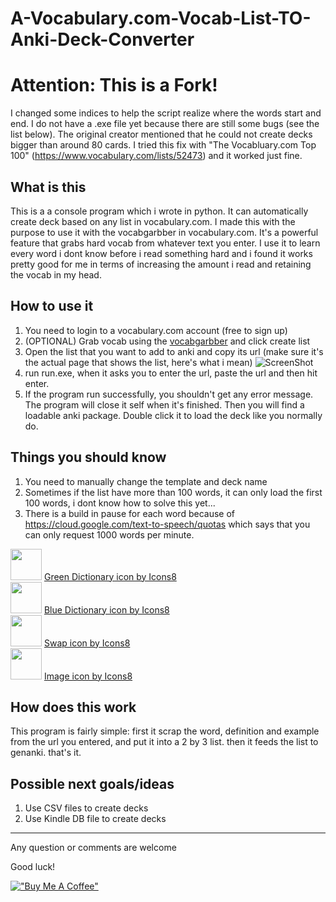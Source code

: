 # A-Vocabulary.com-Vocab-List-TO-Anki-Deck-Converter
# Attention: This is a Fork!
I changed some indices to help the script realize where the words start and end. I do not have a .exe file yet because there are still some bugs (see the list below).
The original creator mentioned that he could not create decks bigger than around 80 cards. I tried this fix with "The Vocabluary.com Top 100" (https://www.vocabulary.com/lists/52473) and it worked just fine.

## What is this

This is a a console program which i wrote in python. It can automatically create deck based on any list in vocabulary.com. I made this with the purpose to use it with the vocabgarbber in vocabulary.com. It's a powerful feature that grabs hard vocab from whatever text you enter. I use it to learn every word i dont know before i read something hard and i found it works pretty good for me in terms of increasing the amount i read and retaining the vocab in my head.

## How to use it

1. You need to login to a vocabulary.com account (free to sign up)
2. (OPTIONAL) Grab vocab using the <a href="https://www.vocabulary.com/lists/vocabgrabber">vocabgarbber</a> and click create list
3. Open the list that you want to add to anki and copy its url (make sure it's the actual page that shows the list, here's what i mean)
![ScreenShot](https://user-images.githubusercontent.com/23391683/60378704-111dad80-99ec-11e9-93c8-8c74a4727cc4.PNG)
4. run run.exe, when it asks you to enter the url, paste the url and then hit enter.
5. If the program run successfully, you shouldn't get any error message. The program will close it self when it's finished. Then you will find a loadable anki package. Double click it to load the deck like you normally do.

## Things you should know
1. You need to manually change the template and deck name
2. Sometimes if the list have more than 100 words, it can only load the first 100 words, i dont know how to solve this yet...
3. There is a build in pause for each word because of https://cloud.google.com/text-to-speech/quotas which says that you can only request 1000 words per minute.

<img src="https://img.icons8.com/wired/64/26e07f/dictionary.png" height="50"/>
<a href="https://icons8.com/icon/54640/dictionary">Green Dictionary icon by Icons8</a><br/>
<img src="https://img.icons8.com/wired/64/4a90e2/dictionary.png" height="50"/>
<a href="https://icons8.com/icon/54640/dictionary">Blue Dictionary icon by Icons8</a><br/>
<img src="https://img.icons8.com/wired/64/000000/swap.png" height="50"/>
<a href="https://icons8.com/icon/74155/swap">Swap icon by Icons8</a><br/>
<img src="https://img.icons8.com/carbon-copy/100/fa314a/image.png" height="50"/>
<a href="https://icons8.com/icon/N3wRcSUFuct_/image">Image icon by Icons8</a>

## How does this work

This program is fairly simple: first it scrap the word, definition and example from the url you entered, and put it into a 2 by 3 list. then it feeds the list to genanki. that's it. 

## Possible next goals/ideas
1. Use CSV files to create decks
2. Use Kindle DB file to create decks
___
Any question or comments are welcome

Good luck!


[!["Buy Me A Coffee"](https://www.buymeacoffee.com/assets/img/custom_images/orange_img.png)](https://www.buymeacoffee.com/ChrisNiekler)

